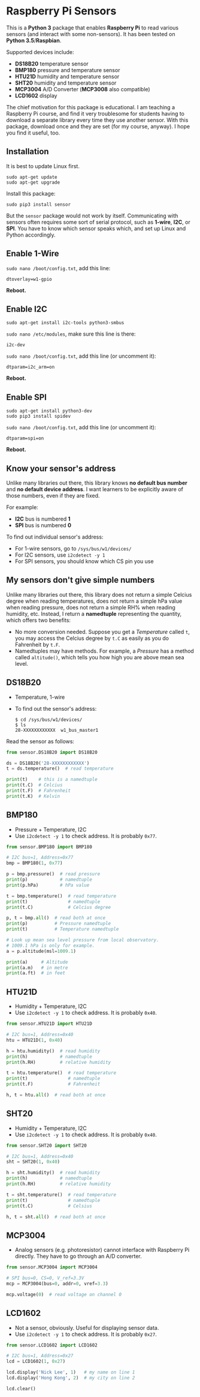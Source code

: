 # Raspberry Pi Sensors

This is a **Python 3** package that enables **Raspberry Pi** to read various
sensors (and interact with some non-sensors). It has been tested on **Python
3.5**/**Raspbian**.

Supported devices include:
- **DS18B20** temperature sensor
- **BMP180** pressure and temperature sensor
- **HTU21D** humidity and temperature sensor
- **SHT20** humidity and temperature sensor
- **MCP3004** A/D Converter (**MCP3008** also compatible)
- **LCD1602** display

The chief motivation for this package is educational. I am teaching a Raspberry
Pi course, and find it very troublesome for students having to download a
separate library every time they use another sensor. With this package, download
once and they are set (for my course, anyway). I hope you find it useful, too.

## Installation

It is best to update Linux first.

`sudo apt-get update`  
`sudo apt-get upgrade`

Install this package:

`sudo pip3 install sensor`

But the `sensor` package would not work by itself. Communicating with sensors
often requires some sort of serial protocol, such as **1-wire**, **I2C**, or
**SPI**. You have to know which sensor speaks which, and set up Linux and Python
accordingly.

## Enable 1-Wire

`sudo nano /boot/config.txt`, add this line:
```
dtoverlay=w1-gpio
```
**Reboot.**

## Enable I2C

`sudo apt-get install i2c-tools python3-smbus`

`sudo nano /etc/modules`, make sure this line is there:
```
i2c-dev
```

`sudo nano /boot/config.txt`, add this line (or uncomment it):
```
dtparam=i2c_arm=on
```
**Reboot.**

## Enable SPI

`sudo apt-get install python3-dev`  
`sudo pip3 install spidev`

`sudo nano /boot/config.txt`, add this line (or uncomment it):
```
dtparam=spi=on
```
**Reboot.**

## Know your sensor's address

Unlike many libraries out there, this library knows **no default bus number**
and **no default device address**. I want learners to be explicitly aware of
those numbers, even if they are fixed.

For example:
- **I2C** bus is numbered **1**
- **SPI** bus is numbered **0**

To find out individual sensor's address:
- For 1-wire sensors, go to `/sys/bus/w1/devices/`
- For I2C sensors, use `i2cdetect -y 1`
- For SPI sensors, you should know which CS pin you use

## My sensors don't give simple numbers

Unlike many libraries out there, this library does not return a simple Celcius
degree when reading temperatures, does not return a simple hPa value when
reading pressure, does not return a simple RH% when reading humidity, etc.
Instead, I return a **namedtuple** representing the quantity, which offers two
benefits:

- No more conversion needed. Suppose you get a *Temperature* called `t`, you may
  access the Celcius degree by `t.C` as easily as you do Fahrenheit by `t.F`.
- Namedtuples may have methods. For example, a *Pressure* has a method called
  `altitude()`, which tells you how high you are above mean sea level.

## DS18B20

- Temperature, 1-wire
- To find out the sensor's address:

    ```
    $ cd /sys/bus/w1/devices/
    $ ls
    28-XXXXXXXXXXXX  w1_bus_master1
    ```

Read the sensor as follows:

```python
from sensor.DS18B20 import DS18B20

ds = DS18B20('28-XXXXXXXXXXXX')
t = ds.temperature()  # read temperature

print(t)    # this is a namedtuple
print(t.C)  # Celcius
print(t.F)  # Fahrenheit
print(t.K)  # Kelvin
```

## BMP180

- Pressure + Temperature, I2C
- Use `i2cdetect -y 1` to check address. It is probably `0x77`.

```python
from sensor.BMP180 import BMP180

# I2C bus=1, Address=0x77
bmp = BMP180(1, 0x77)

p = bmp.pressure()  # read pressure
print(p)            # namedtuple
print(p.hPa)        # hPa value

t = bmp.temperature()  # read temperature
print(t)               # namedtuple
print(t.C)             # Celcius degree

p, t = bmp.all()  # read both at once
print(p)          # Pressure namedtuple
print(t)          # Temperature namedtuple

# Look up mean sea level pressure from local observatory.
# 1009.1 hPa is only for example.
a = p.altitude(msl=1009.1)

print(a)     # Altitude
print(a.m)   # in metre
print(a.ft)  # in feet
```

## HTU21D

- Humidity + Temperature, I2C
- Use `i2cdetect -y 1` to check address. It is probably `0x40`.

```python
from sensor.HTU21D import HTU21D

# I2C bus=1, Address=0x40
htu = HTU21D(1, 0x40)

h = htu.humidity()  # read humidity
print(h)            # namedtuple
print(h.RH)         # relative humidity

t = htu.temperature()  # read temperature
print(t)               # namedtuple
print(t.F)             # Fahrenheit

h, t = htu.all()  # read both at once
```

## SHT20

- Humidity + Temperature, I2C
- Use `i2cdetect -y 1` to check address. It is probably `0x40`.

```python
from sensor.SHT20 import SHT20

# I2C bus=1, Address=0x40
sht = SHT20(1, 0x40)

h = sht.humidity()  # read humidity
print(h)            # namedtuple
print(h.RH)         # relative humidity

t = sht.temperature()  # read temperature
print(t)               # namedtuple
print(t.C)             # Celsius

h, t = sht.all()  # read both at once
```

## MCP3004

- Analog sensors (e.g. photoresistor) cannot interface with Raspberry Pi
  directly. They have to go through an A/D converter.

```python
from sensor.MCP3004 import MCP3004

# SPI bus=0, CS=0, V_ref=3.3V
mcp = MCP3004(bus=0, addr=0, vref=3.3)

mcp.voltage(0)  # read voltage on channel 0
```

## LCD1602

- Not a sensor, obviously. Useful for displaying sensor data.
- Use `i2cdetect -y 1` to check address. It is probably `0x27`.

```python
from sensor.LCD1602 import LCD1602

# I2C bus=1, Address=0x27
lcd = LCD1602(1, 0x27)

lcd.display('Nick Lee', 1)   # my name on line 1
lcd.display('Hong Kong', 2)  # my city on line 2

lcd.clear()
```
